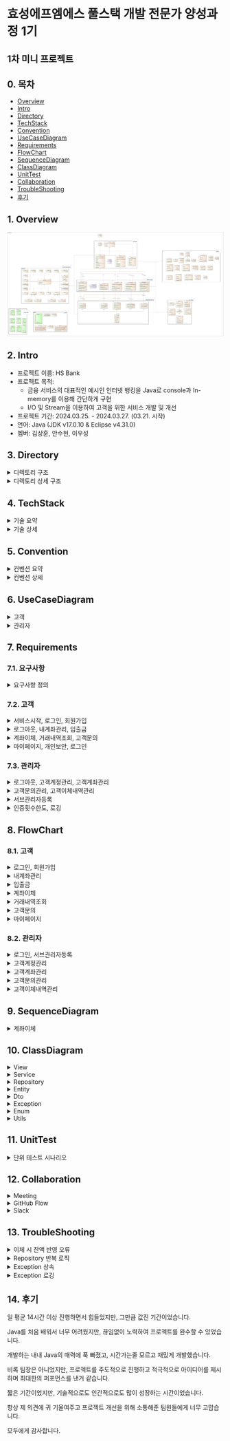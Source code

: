 # 효성에프엠에스 풀스택 개발 전문가 양성과정 1기

## 1차 미니 프로젝트

## 0. 목차

- [Overview](#1-Overview)
- [Intro](#2-Intro)
- [Directory](#3-Directory)
- [TechStack](#4-TechStack)
- [Convention](#5-Convention)
- [UseCaseDiagram](#6-UseCaseDiagram)
- [Requirements](#7-Requirements)
- [FlowChart](#8-FlowChart)
- [SequenceDiagram](#9-SequenceDiagram)
- [ClassDiagram](#10-ClassDiagram)
- [UnitTest](#11-UnitTest)
- [Collaboration](#12-Collaboration)
- [TroubleShooting](#13-TroubleShooting)
- [후기](#14-후기)

## 1. Overview

<img src="https://github.com/rlatkd/hs-bank/blob/main/assets/class_diagram/%ED%81%B4%EB%9E%98%EC%8A%A4%20%EB%8B%A4%EC%9D%B4%EC%96%B4%EA%B7%B8%EB%9E%A8.jpg">

## 2. Intro

- 프로젝트 이름: HS Bank
- 프로젝트 목적:
  - 금융 서비스의 대표적인 예시인 인터넷 뱅킹을 Java로 console과 In-memory를 이용해 간단하게 구현
  - I/O 및 Stream을 이용하여 고객을 위한 서비스 개발 및 개선 
- 프로젝트 기간: 2024.03.25. - 2024.03.27. (03.21. 시작)
- 언어: Java (JDK v17.0.10 & Eclipse v4.31.0)
- 멤버: 김상훈, 안수현, 이우성

## 3. Directory

<details>
<summary>디렉토리 구조</summary>

```
📁 src
 ├──── 📁 dto
 │      ├──── 📁 account
 │      ├──── 📁 inquiry
 │      ├──── 📁 transaction
 │      └──── 📁 user
 │             ├──── 📁 adimin
 │             └──── 📁 client
 ├──── 📁 entity
 ├──── 📁 enumeration
 │      ├──── 📁 admin
 │      ├──── 📁 client
 │      ├──── 📁 inquiry
 │      ├──── 📁 quiz
 │      └──── 📁 transaction
 ├──── 📁 exception
 │      ├──── 📁 account
 │      │      ├──── 📁 deposit
 │      │      └──── 📁 withdraw
 │      ├──── 📁 authentication
 │      ├──── 📁 inquiry
 │      ├──── 📁 regex
 │      ├──── 📁 transaction
 │      └──── 📁 user
 │             ├──── 📁 admin
 │             └──── 📁 client
 ├──── 📁 repository
 ├──── 📁 service
 ├──── 📁 utils
 ├──── 📁 view
 └──── 📄 Application.java
```

- dto: 사용자에게 입력받는 데이터 혹은 출력하는 데이터를 담는 객체 
  - account: 계좌 조회, 계좌 등록
  - inquiry: 문의 조회, 문의 리스트 조회, 문의 등록, 문의 수정
  - transaction: 거래 내역 조횐
  - user: 관리자 조회, 고객 조회, 현재 로그인한 고객 조회, 고객 등록, 고객 정보 수정

- entity: 파일의 데이터를 담는 객체
  - 사용자(고객, 관리자), 계좌, 거래 내역, 문의

- enumeration: 객체의 속성으로 사용되는 열거형 상수
  - admin: 관리자 타입
  - client: 성별
  - inquiry: 문의 카테고리, 문의 처리 상태
  - transaction: 거래 상태, 거래 종류

- exception: 시스템에서 사용되는 사용자 정의 예외
  - account: 계좌 조회 불가, 유효하지 않는 계좌, ...
  - authentication: 인증 실패
  - inquiry: 문의 조회 불가, 존재하지 않는 문의
  - regex: 정규표현식 유효성
  - transaction: 거래내역 조회 불가, 이체 불가, ...
  - user: 계정 비활성화 상태, 존재하지 않는 계정, ...
  
- repository: 파일의 데이터를 저장하고 불러오는 객체

- service: 비즈니스 로직을 처리하는 객체

- utils: 시스템에서 사용되는 부가기능 객체

- view: 사용자에게 데이터를 입력받고 출력하는 객체

- Application.java: 프로그램을 실행하는 객체

</details>

<details>
<summary>디렉토리 상세 구조</summary>

```
📁 HS_BANK
 ├──── 📁 .github
 │      ├──── 📁 ISSUE_TEMPLATE
 │      │      ├──── 📄 ✅-feature-request.md
 │      │      └──── 📄 🐞-hotfix-report.md
 │      └──── 📄 PULL_REQUEST_TEMPLATE
 ├──── 📁 bin
 ├──── 📁 src
 │      ├──── 📁 dto
 │      │      ├──── 📁 account
 │      │      │      ├──── 📄 GetAccountDto.java
 │      │      │      ├──── 📄 RegisterAccountDto.java
 │      │      │      └──── 📄 RemoveAccount.java
 │      │      ├──── 📁 inquiry
 │      │      │      ├──── 📄 EditInquiryDto.java
 │      │      │      ├──── 📄 GetInquiryDto.java
 │      │      │      ├──── 📄 GetInquiryListDto.java
 │      │      │      ├──── 📄 RegisterInquiryDto.java
 │      │      │      └──── 📄 RemoveInquiry.java
 │      │      ├──── 📁 transaction
 │      │      │      ├──── 📄 Deposit.java
 │      │      │      ├──── 📄 GetTransactionDto.java
 │      │      │      ├──── 📄 TransferDto.java
 │      │      │      └──── 📄 WithdrawDto.java
 │      │      └──── 📁 user
 │      │             ├──── 📁 adimin
 │      │             │      ├──── 📄 RegisterAdminDto.java
 │      │             │      └──── 📄 RegisterMainAdminDto.java
 │      │             ├──── 📁 client
 │      │             │      ├──── 📄 AddPointDto.java
 │      │             │      ├──── 📄 GetClientDto.java
 │      │             │      ├──── 📄 GetCurrentClientDto.java
 │      │             │      ├──── 📄 RegisterClientDto.java
 │      │             │      └──── 📄 UpdateClientDto.java
 │      │             ├──── 📄 LoginDto.java
 │      │             └──── 📄 RegisterUserDto.java
 │      ├──── 📁 entity
 │      │      ├──── 📄 Account.java
 │      │      ├──── 📄 Admin.java
 │      │      ├──── 📄 Client.java
 │      │      ├──── 📄 Entity.java
 │      │      ├──── 📄 Inquiry.java
 │      │      ├──── 📄 Transaction.java
 │      │      └──── 📄 User.java
 │      ├──── 📁 enumeration
 │      │      ├──── 📁 admin
 │      │      │      └──── 📄 AdminType.java
 │      │      ├──── 📁 client
 │      │      │      └──── 📄 Gender.java
 │      │      ├──── 📁 inquiry
 │      │      │      ├──── 📄 InquiryCategory.java
 │      │      │      └──── 📄 InquiryStatus.java
 │      │      ├──── 📁 quiz
 │      │      │      └──── 📄 Quiz.java 
 │      │      ├──── 📁 transaction
 │      │      │      ├──── 📄 TransactionStatus.java
 │      │      │      └──── 📄 TransactionType.java
 │      │      └──── 📄 ActivationStatus.java
 │      ├──── 📁 exception
 │      │      ├──── 📁 account
 │      │      │      ├──── 📁 deposit
 │      │      │      │      ├──── 📄 DepositAccountDeactivateException.java
 │      │      │      │      └──── 📄 DepositAccountNotFoundException.java 
 │      │      │      ├──── 📁 withdraw
 │      │      │      │      ├──── 📄 WithdrawAccountDeactivateException.java
 │      │      │      │      └──── 📄 WithdrawAccountNotFoundException.java 
 │      │      │      ├──── 📄 AccountDeactivateException.java
 │      │      │      ├──── 📄 AccountExistException.java
 │      │      │      ├──── 📄 AccountListEmptyException.java
 │      │      │      ├──── 📄 AccountNotFoundException.java
 │      │      │      └──── 📄 BalanceInsufficientException.java
 │      │      ├──── 📁 authentication
 │      │      │      └──── 📄 AuthFailureException.java 
 │      │      ├──── 📁 inquiry
 │      │      │      ├──── 📄 InquiryListEmptyException.java
 │      │      │      └──── 📄 InquiryNotFoundException.java
 │      │      ├──── 📁 regex
 │      │      │      └──── 📄 RegexNotValidException.java
 │      │      ├──── 📁 transaction
 │      │      │      ├──── 📄 NotCompeleteTransactionException.java
 │      │      │      ├──── 📄 NotTransferException.java
 │      │      │      ├──── 📄 TransactionListEmptyException.java
 │      │      │      └──── 📄 TransactionNotFoundException.java
 │      │      ├──── 📁 user
 │      │      │      ├──── 📁 admin
 │      │      │      │      ├──── 📄 AdminDeactivateException.java
 │      │      │      │      ├──── 📄 AdminExistException.java
 │      │      │      │      └──── 📄 AdminNotFoundException.java 
 │      │      │      └──── 📁 client
 │      │      │             ├──── 📄 ClientDeactivateException.java
 │      │      │             ├──── 📄 ClientExistException.java
 │      │      │             └──── 📄 ClientNotFoundException.java 
 │      │      ├──── 📄 BaseException.java
 │      │      ├──── 📄 DataAccessException.java
 │      │      └──── 📄 LogException.java
 │      ├──── 📁 repository
 │      │      ├──── 📄 AccountRepository.java
 │      │      ├──── 📄 AdminRepository.java
 │      │      ├──── 📄 ClientRepository.java
 │      │      ├──── 📄 InquiryRepository.java
 │      │      ├──── 📄 Repository.java
 │      │      └──── 📄 TransactionRepository.java
 │      ├──── 📁 service
 │      │      ├──── 📄 AccountService.java
 │      │      ├──── 📄 AdminService.java
 │      │      ├──── 📄 ClientService.java
 │      │      ├──── 📄 InquiryService.java
 │      │      ├──── 📄 TransactionService.java
 │      │      └──── 📄 UserService.java
 │      ├──── 📁 utils
 │      │      ├──── 📄 CaptchaAuthentication.java
 │      │      ├──── 📄 DateTimeGenerator.java
 │      │      ├──── 📄 FilePathConstants.java
 │      │      ├──── 📄 QuizGenerator.java
 │      │      └──── 📄 RegexValidator.java
 │      ├──── 📁 view
 │      │      ├──── 📄 AdminView.java
 │      │      ├──── 📄 ClientView.java
 │      │      ├──── 📄 InitialView.java
 │      │      ├──── 📄 LoginView.java
 │      │      ├──── 📄 QuizView.java
 │      │      └──── 📄 View.java
 │      └──── 📄 Application.java
 │──── 📁 Referenced Libraries
 │      └──── 📄 lombok.jar
 │──── 📄 .gitignore
 └──── 📄 README.md
```

</details>

## 4. TechStack

<details>
<summary>기술 요약</summary>

<img src="https://github.com/rlatkd/hs-bank/blob/main/assets/tech/%EA%B8%B0%EC%88%A0%20%EC%9A%94%EC%84%9C.png">

</details>

<details>
<summary>기술 상세</summary>

**1. BufferedReader**

자바에서 콘솔을 통해 사용자에게 입력받을 수 있는 방법은 Scanner 혹은 BufferedReader를 사용하는 것이다. Scanner는 1KB의 버퍼 사이즈를 갖고 있으며 데이터를 입력받는 즉시 전달한다. BufferedReader는 8KB의 버퍼 사이즈를 갖고 있으며 버퍼가 가득차거나 개행 문자가 나타나면 버퍼의 내용을 한번에 전달한다. Scanner는 입력받을 때마다 전달하기 때문에 한번에 읽어서 전달하는 BufferedReader보다 속도가 느리다. 

HS BANK 프로젝트는 콘솔 프로그램이므로 사용자의 입력을 빠르게 처리하는 것이 중요하다. 따라서 속도가 비교적 빠른 BufferedReader를 활용하여 프로그램의 성능을 향상하였다.

적용 : View.java

**2. 추상 클래스 & 인터페이스**

공통되는 속성과 함수가 여러 곳에 퍼질수록 유지보수성이 저하되는 것은 당연하다. HS BANK 프로그램에는 유지보수성을 향상시키기 위해 추상클래스를 활용하여 공통되는 속성과 함수를 모두 공통화하였다. 또한 추상 메서드를 활용하여 클래스에 특정 함수를 구현하는 것을 강제하였다.

적용 : Repository.java, UserService.java

**3. 사용자 정의 예외**

자바에서는 다양한 예외 클래스를 제공하지만, 때로는 개발자가 예외 클래스를 정의하여 사용자 예외 처리를 구현해야 할 때가 있다. 특히 HS BANK 프로그램은 금융 프로그램이기 때문에 예외의 의미를 정확하게 부여해야 한다. 때문에 사용자 예외 클래스를 정의하여 어떤 상황에 어떤 의미의 예외가 발생하는지 명확하게 하였다. 또한 사용자 예외를 화면 출력 클래스에서 처리하여 상황에 따라 어떤 화면을 출력할지 명시하였다. 이를 통해 유지보수성과 코드의 가독성을 크게 향상시켰다.

적용 : AccountNotFoundException.java

**4. 템플릿 메서드 패턴**

템플릿 메서드 패턴은 여러 클래스에서 공통으로 사용하는 메서드를 템플릿화하여 상위 클래스에 정의하고, 하위 클래스마다 세부 동작을 다르게 구현하는 패턴이다. 

HS BANK 프로그램의 화면 출력 로직은 출력 시작, 출력, 출력 종료로 공통된다. 이러한 로직을 공통화하기 위해 화면 출력 클래스에 템플릿 메서드 패턴을 적용하였다.

적용 : View.java

**5. 싱글톤 패턴**

싱글톤 패턴을 객체를 한번만 생성하여 재사용하는 패턴이다. 객체를 반복해서 생성하면 메모리 성능이 저하될 수 있다. 특히 프로그램의 사용자가 많은 경우 수많은 사용자의 요청을 처리하기 위해 객체를 반복하여 생성하면 메모리 누수 문제가 생길 수 있다. HS BANK 프로그램은 이러한 상황을 방지하고 메모리 효율을 높이기 위해 비즈니스 로직을 처리하는 클래스와 파일 IO 작업을 하는 클래스에 싱글톤 패턴을 적용하였다.

적용 : AccountService.java

**6. 롬복 Getter & Builder**

롬복을 사용하여 Getter 함수를 자동 생성하였다. 또한 Builder를 사용하여 복잡한 객체 생성 코드를 단순화시키고 객체의 불변성을 유지시켰다. 이를 통해 코드의 유지보수성과 가독성을 향상시켰다.

적용 : Account.java

**7. 제네릭 상속**

추상 클래스에 제네릭을 적용하여 공통 함수를 구현하는데 활용하였다. 특히 제네릭을 또 다른 추상 클래스에 상속시켜 제네릭의 타입을 명시하였다. 이를 통해 더 유연하게 공통 함수를 구현하도록 하였다.

적용 : Repository.java

**8. ArrayList**

데이터의 순서대로 아이디를 부여하는 HS BANK의 데이터 저장 로직에 적합한 자료구조인 ArrayList를 활용하였다.

적용 : Repository.java

**9. 객체 직렬화**

파일에 저장해야하는 객체를 직렬화하여 파일에 저장할 수 있도록 하였다. 그리고 역직렬화를 통해 파일에 저장된 객체를 읽어올 수 있도록 하였다.

적용 : Entity.java

**10. FileStream, BufferedStream, ObjectStream**

파일에 객체를 직렬화하여 저장하기 위해 FileOutputStream, BufferedOutputStream, ObjectOutputStream을 사용하였다. 또한 파일에 저장된 객체를 역직렬화하기 위해 FileInputStream, BufferedInputStream, ObjectInputStream을 활용하였다. 특히 BufferedOutputStream와 BufferedInputStream를 활용하여 IO 성능을 향상시켰다.

적용 : Repository.java

**11. 상수 & 열거형 상수**

여러 곳에서 반복 사용되는 데이터는 상수로 선언하였다. 그리고 카테고리가 분류되는 상수는 열거형 상수를 사용하여 유지보수성을 향상시켰다.

적용 : FilePathConstants, Gender.java

**12. 정적 메서드**

여러 곳에서 반복 사용되는 함수는 정적 메서드로 선언하였다. 이를 통해 유지보수성을 향상시켰다.

적용 : DateTimeGenerator.java

**13. BufferedWriter를 통한 로깅**

상세 예외 내용을 파일에 기록하기 위해 FileWriter를 사용하였다. 특히 BufferedWriter을 사용해 IO 성능을 향상시켰다.

적용 : BaseException.java

1**4. 람다 & 스트림**

파일의 내용을 담는 객체 리스트를 사용자에게 출력할 내용을 담는 객체로 변환하기 위해 람다와 스트림을 활용하였다. 이를 통해 코드의 가독성과 유지보수성을 향상시켰다.

적용 : AccountService.java

**15. 멀티 스레드**

HS BANK의 금융 상식 퀴즈 게임을 구현하기 위해 멀티 스레드를 사용하였다. 문제 출제와 카운트가 동시에 진행되게 하였다.

적용 : QuizView.java

**16. 자바 Swing**

금융 상식 퀴즈 화면을 자바 Swing으로 구현하여 사용자의 편의성을 향상시켰다.

적용 : QuizView.java

</details>

## 5. Convention

<details>
<summary>컨벤션 요약</summary>

<img src="https://github.com/rlatkd/hs-bank/blob/main/assets/code_convention/%EC%BD%94%EB%93%9C%20%EC%A0%95%EC%9D%98%EC%84%9C%201.png">

</details>

<details>
<summary>컨벤션 상세</summary>

```
1. 개요
	1.1. 목적
	소프트웨어를 개발하는 모든 과정에 들어가는 비용 중 80%가 유지보수에 쓰여진다.
	소프트웨어의 직접 개발한 개발자가 그 소프트웨어의 유지보수를 담당하는 경우는 거의 볼 수
	없는 경우다. 규칙을 정하고 코드를 작성하게 되면 가독성이 높아져 다른 개발자가 소스
	코드를 처음 보더라도 더 빠르고 확실하게 이해할 수 있게 된다. 따라서 규칙을 정하고 지킴은
	개발자 간 반드시 지켜야 할 약속임을 항상 인지해야 한다.

2. 공통 법칙
	2.1. 작업 디렉토리
		2.1.1. 프로젝트, 패키지, 모듈, 클래스 형태로 형성한다.
	2.2 소스 파일
		2.2.1. 각 자바 소스 파일은 하나의 public class 혹은 public interface 혹은 public enum 을 
		포함한다.
		2.2.2. 하나의 Method 혹은 Class 에서 사용될 객체의 선언 및 생성은 상단에 위치시킨다.

3. 명명법
	3.1. 공통 규칙 
		3.1.1. 이름만으로도 기능을 알 수 있도록 최대한 상세하게 명명한다. 
		3.1.2. 대/소문자가 구분되며 길이에 제한이 없다. 
		3.1.3. 예약어를 사용해서는 안 된다. 
		3.1.4. 숫자로 시작해서는 안 된다. 
		3.1.5. 특수문자는 ‘_’ 혹은 ‘$’ 만 허용한다. 
		3.1.6. 파스칼 표기법(PascalCase)과 카멜 표기법(camelCase)을 사용한다. 
		3.1.7. 반의어는 반드시 대응하는 개념으로 사용해야 한다. 
	3.2. 프로젝트명 
		3.2.1. 대/소문자 구분 없이 시작 가능하다.  
		3.2.2. 대문자 사용을 권장한다. 
	3.3. 패키지명 
		3.3.1. 대/소문자를 모두 허용하지만 클래스명과 쉽게 구분하기 위해서 소문자로 하는 것을 
		원칙으로 한다. 
		3.3.2. 표준 패턴을 따른다. 
		3.3.3. 가급적 한 단어 사용을 권장한다. 
	3.4. 클래스명 
		3.4.1. 파스칼 표기법을 사용한다. 
		3.4.2. 명사로 시작한다. 
			3.4.2.1. 단, DTO 클래스는 동사를 맨 앞에 붙힌다. 
		3.4.3. DTO 클래스는 Dto로 끝나게 구성한다. 
		3.4.4. Entity 클래스는 하나의 명사로 구성한다. 
		3.4.5. Repository 클래스는 해당 Entity와 Repository를 붙혀서 구성한다. 
		3.4.6. Service 클래스는 Entity와 Service를 붙혀서 구성한다. 
		3.4.7. View 클래스는 View로 끝나게 구성한다. 
	3.5. 인터페이스명 
		3.5.1. 특별한 접두사나 접미사를 사용하지 않고 파스칼 표기법을 사용한다. 
		3.5.2. 형용사를 사용한다.  
			3.5.2.1. 단, 유저와 로그인은 명사로 시작한다. 
	3.6. 메서드명 
		카멜 표기법을 사용하며 동사로 시작한다. 
		3.6.1. 속성에 접근하는 메서드명의 접두사는 get, set을 사용한다.  
		3.6.2. 데이터를 조회하는 메서드명의 접두사는 find를 사용한다. 
		3.6.3. 데이터를 입력하는 메서드명의 접두사는 Input을 사용한다. 
		3.6.4. 데이터를 추가하는 메서드명의 접두사는 register를 사용한다. 
		3.6.5. 데이터를 변경하는 메서드명의 접두사는 modify를 사용한다. 
		3.6.6. 데이터를 삭제하는 메서드명의 접두사는 remove를 사용한다. 
		3.6.7. 데이터를 초기화하는 메서드명의 접두사는 initialize를 사용한다. 
		3.6.8. 반환 값의 타입이 boolean인 메서드명의 접두사는 is를 사용한다. 
		3.6.9. 데이터를 불러오는 메서드명의 접두사는 load를 사용한다. 
		3.6.10. 데이터가 있는지 확인하는 메서드명의 접두사는 has를 사용한다. 
		3.6.11. 새로운 객체를 만든 뒤 해당 객체를 리턴해주는 메서드명의 접두사는 create를 사용한다.  
		3.6.12. 해당 객체를 다른 형태의 객체로 변환해주는 메서드명의 접두사는 to를 사용한다. 
		3.6.13. 해당 객체가 복수인지 단수인지 구분하는 메서드명의 접미사는 s를 사용한다. 
		3.6.14. B를 기준으로 A를 하겠다는 메서드명의 전치사는 By를 사용한다. 
	3.7. 변수명 
		3.7.1. 소문자로 시작한다. 
		3.7.2. 카멜 표기법을 사용한다. 
	3.8. 상수명 
		3.8.1. 전부 대문자로 표기한다. 
		3.8.2. 스네이크 표기법(SNAKE_CASE)를 사용한다. 
	3.9. 필드명 
		3.9.1. 변수, 모든 인스턴스 등의 첫 번째 글자는 소문자로 하고, 이후 각 단어의 시작 문자는 
	대문자로 한다. 
		3.9.2. 클래스 변수의 이름은 타입의 이름과 동일하게 지정한다. 
		3.9.3. select, count 등은 입력값, 제어문 혹은 반복문의 임시 변수명으로 사용할 수 있다. 
		
4. 주석문 
	4.1. 공통 주석문 
		4.1.1. 클래스의 주석문은 사용하지 않는다. 
	4.2. 멤버 필드 주석문 
		4.2.1. 멤버 필드 주석문은 라인 단위 ‘//’ 주석으로 한다. 
	4.3. 멤버 메서드 주석문 
		4.3.1. 멤버 메서드의 주석문은 필요에 따라 작성한다. 
	4.4. 기타 주석문 
		4.4.1. 코드 작성 중 설명이 필요한 부분의 경우 라인 단위 주석을 통해 기입한다. 
	
5. 기타 스타일 
	5.1. 들여쓰기 
		5.1.1. 들여쓰기는 이클립스 프로그램 내 자동 정렬 기능(ctrl+shift+F)을 사용한다. 
		5.1.2. ‘{‘ 기호는 메서드 이름과 같은 줄에 위치하고, ‘}’ 기호는 다른 줄에 위치하며 해당 
		줄에는 주석을 제외한 어떤 코드도 위치할 수 없다. 
	5.2. 선언 
		5.2.1. 패키지 / 임포트 
		필요에 따라 package 문이 나타날 수 있다. package 문 이후 한 줄을 띄우고 다음으로 
		import 문이 위치하도록 한다. import의 경우 한 줄에 하나의 import만 명시한다. 
		5.2.2. 클래스 / 인터페이스 
		import 문 이후 class 혹은 interface 선언문을 명시한다. class 혹은 interface 선언문의 
		구성은 다음과 같은 순서로 나타낸다. 
			5.2.2.1. class/interface 주석 
			5.2.2.2. class/interface 선언문 
			5.2.2.3. class/interface에 속하며 멤버 필드(private, protected, public 순으로 선언) 
			5.2.2.4. class 객체 생성자 
			5.2.2.5. class method 주석 
			5.2.2.6. class method 객체에서 사용될 메서드 
	5.3. 공백 
		조건문, 제어문의 키워드(if, while, switch, for, return 등)와의 관계 
		5.3.1. 시작 시 ‘(‘, ‘{‘의 괄호 앞에 한 칸의 빈칸을 포함하여 작성한다. 
		5.3.2. 종료 시 ‘)’, ‘}’의 괄호 뒤에는 주석을 제외한 어떠한 코드도 작성하지 않는다.  
	5.4. 제어문 및 반복문 
		5.4.1. if 
		if-else statement에서 else는 같은 줄에 위치한다. 
		5.4.2. for 
		for 문에서 ‘{‘는 같은 줄에, ‘}’는 새로운 줄에 위치한다. 
		5.4.3. while 
		while 문에서 ‘{‘는 같은 줄에, ‘}’는 새로운 줄에 위치한다. 
		5.4.4. switch 
		switch 문에서 실행 코드와 ‘break;’는 새로운 줄에 위치한다. 
		5.4.5. try / catch / finally 
		try-catch-finally 문에서 ‘{‘는 같은 줄에, ‘}’는 새로운 줄에 위치한다. 
	
6. 출력 형식 
	6.1. 선택지 출력 형식 
		6.1.1. 프로그램 실행 시 출력되는 선택지는 ‘[1] 선택지1  [2] 선택지2’의 양식을 따른다. 
	6.2. 리스트 출력 형식 
		6.2.1. 프로그램 실행 시 출력되는 리스트는 출력 값을 정해진 커스텀 형식을 사용한다.
```

</details>

## 6. UseCaseDiagram

<details>
<summary>고객</summary>

<img src="https://github.com/rlatkd/hs-bank/blob/main/assets/usecase_diagram/%EC%9C%A0%EC%8A%A4%EC%BC%80%EC%9D%B4%EC%8A%A4%20%EB%8B%A4%EC%9D%B4%EC%96%B4%EA%B7%B8%EB%9E%A8%20%EA%B3%A0%EA%B0%9D.jpg">

</details>

<details>
<summary>관리자</summary>

<img src="https://github.com/rlatkd/hs-bank/blob/main/assets/usecase_diagram/%EC%9C%A0%EC%8A%A4%EC%BC%80%EC%9D%B4%EC%8A%A4%20%EB%8B%A4%EC%9D%B4%EC%96%B4%EA%B7%B8%EB%9E%A8%20%EA%B4%80%EB%A6%AC%EC%9E%90.jpg">

</details>

## 7. Requirements

### 7.1. 요구사항

<details>
<summary>요구사항 정의</summary>

<img src="https://github.com/rlatkd/hs-bank/blob/main/assets/requirements/%EC%9A%94%EA%B5%AC%EC%82%AC%ED%95%AD%20%EC%A0%95%EC%9D%98%EC%84%9C.png">

</details>

### 7.2. 고객

<details>
<summary>서비스시작, 로그인, 회원가입</summary>

<img src="https://github.com/rlatkd/hs-bank/blob/main/assets/requirements/%EC%84%9C%EB%B9%84%EC%8A%A4%EC%8B%9C%EC%9E%91_%EB%A1%9C%EA%B7%B8%EC%9D%B8_%ED%9A%8C%EC%9B%90%EA%B0%80%EC%9E%85.png">

</details>

<details>
<summary>로그아웃, 내계좌관리, 입출금</summary>

<img src="https://github.com/rlatkd/hs-bank/blob/main/assets/requirements/%EB%A1%9C%EA%B7%B8%EC%95%84%EC%9B%83_%EB%82%B4%EA%B3%84%EC%A2%8C%EA%B4%80%EB%A6%AC_%EC%9E%85%EC%B6%9C%EA%B8%88.png">

</details>

<details>
<summary>계좌이체, 거래내역조회, 고객문의</summary>

<img src="https://github.com/rlatkd/hs-bank/blob/main/assets/requirements/%EA%B3%84%EC%A2%8C%EC%9D%B4%EC%B2%B4_%EA%B1%B0%EB%9E%98%EB%82%B4%EC%97%AD%EC%A1%B0%ED%9A%8C_%EA%B3%A0%EA%B0%9D%EB%AC%B8%EC%9D%98.png">

</details>

<details>
<summary>마이페이지, 개인보안, 로그인</summary>

<img src="https://github.com/rlatkd/hs-bank/blob/main/assets/requirements/%EB%A7%88%EC%9D%B4%ED%8E%98%EC%9D%B4%EC%A7%80_%EA%B0%9C%EC%9D%B8%EB%B3%B4%EC%95%88_%EB%A1%9C%EA%B7%B8%EC%9D%B8.png">

</details>

### 7.3. 관리자

<details>
<summary>로그아웃, 고객계정관리, 고객계좌관리</summary>

<img src="https://github.com/rlatkd/hs-bank/blob/main/assets/requirements/%EB%A1%9C%EA%B7%B8%EC%95%84%EC%9B%83_%EA%B3%A0%EA%B0%9D%EA%B3%84%EC%A0%95%EA%B4%80%EB%A6%AC_%EA%B3%A0%EA%B0%9D%EA%B3%84%EC%A2%8C%EA%B4%80%EB%A6%AC.png">

</details>

<details>
<summary>고객문의관리, 고객이체내역관리</summary>

<img src="https://github.com/rlatkd/hs-bank/blob/main/assets/requirements/%EA%B3%A0%EA%B0%9D%EB%AC%B8%EC%9D%98%EA%B4%80%EB%A6%AC_%EA%B3%A0%EA%B0%9D%EC%9D%B4%EC%B2%B4%EB%82%B4%EC%97%AD%EA%B4%80%EB%A6%AC.png">

</details>

<details>
<summary>서브관리자등록</summary>

<img src="https://github.com/rlatkd/hs-bank/blob/main/assets/requirements/%EC%84%9C%EB%B8%8C%EA%B4%80%EB%A6%AC%EC%9E%90%EB%93%B1%EB%A1%9D.png">

</details>

<details>
<summary>인증횟수한도, 로깅</summary>

<img src="https://github.com/rlatkd/hs-bank/blob/main/assets/requirements/%EC%9D%B8%EC%A6%9D%ED%9A%9F%EC%88%98%ED%95%9C%EB%8F%84_%EB%A1%9C%EA%B9%85.png">

</details>

## 8. FlowChart

### 8.1. 고객

<details>
<summary>로그인, 회원가입</summary>

<img src="https://github.com/rlatkd/hs-bank/blob/main/assets/flow_chart/%EB%A1%9C%EA%B7%B8%EC%9D%B8_%ED%9A%8C%EC%9B%90%EA%B0%80%EC%9E%85.png">

</details>

<details>
<summary>내계좌관리</summary>

<img src="https://github.com/rlatkd/hs-bank/blob/main/assets/flow_chart/%EB%82%B4%EA%B3%84%EC%A2%8C%EA%B4%80%EB%A6%AC.png">

</details>

<details>
<summary>입출금</summary>

<img src="https://github.com/rlatkd/hs-bank/blob/main/assets/flow_chart/%EC%9E%85%EC%B6%9C%EA%B8%88.png">

</details>

<details>
<summary>계좌이체</summary>

<img src="https://github.com/rlatkd/hs-bank/blob/main/assets/flow_chart/%EA%B3%84%EC%A2%8C%EC%9D%B4%EC%B2%B4.png">

</details>

<details>
<summary>거래내역조회</summary>

<img src="https://github.com/rlatkd/hs-bank/blob/main/assets/flow_chart/%EA%B1%B0%EB%9E%98%EB%82%B4%EC%97%AD%EC%A1%B0%ED%9A%8C.png">

</details>

<details>
<summary>고객문의</summary>

<img src="https://github.com/rlatkd/hs-bank/blob/main/assets/flow_chart/%EA%B3%A0%EA%B0%9D%EB%AC%B8%EC%9D%98.png">

</details>

<details>
<summary>마이페이지</summary>

<img src="https://github.com/rlatkd/hs-bank/blob/main/assets/flow_chart/%EB%A7%88%EC%9D%B4%ED%8E%98%EC%9D%B4%EC%A7%80.png">

</details>

### 8.2. 관리자

<details>
<summary>로그인, 서브관리자등록</summary>

<img src="https://github.com/rlatkd/hs-bank/blob/main/assets/flow_chart/%EB%A1%9C%EA%B7%B8%EC%9D%B8_%EC%84%9C%EB%B8%8C%EA%B4%80%EB%A6%AC%EC%9E%90%EB%93%B1%EB%A1%9D.png">

</details>

<details>
<summary>고객계정관리</summary>

<img src="https://github.com/rlatkd/hs-bank/blob/main/assets/flow_chart/%EA%B3%A0%EA%B0%9D%EA%B3%84%EC%A0%95%EA%B4%80%EB%A6%AC.png">

</details>

<details>
<summary>고객계좌관리</summary>

<img src="https://github.com/rlatkd/hs-bank/blob/main/assets/flow_chart/%EA%B3%A0%EA%B0%9D%EA%B3%84%EC%A2%8C%EA%B4%80%EB%A6%AC.png">

</details>

<details>
<summary>고객문의관리</summary>

<img src="https://github.com/rlatkd/hs-bank/blob/main/assets/flow_chart/%EA%B3%A0%EA%B0%9D%EB%AC%B8%EC%9D%98%EA%B4%80%EB%A6%AC.png">

</details>

<details>
<summary>고객이체내역관리</summary>

<img src="https://github.com/rlatkd/hs-bank/blob/main/assets/flow_chart/%EA%B3%A0%EA%B0%9D%EC%9D%B4%EC%B2%B4%EB%82%B4%EC%97%AD%EA%B4%80%EB%A6%AC.png">

</details>

## 9. SequenceDiagram

<details>
<summary>계좌이체</summary>

<img src="https://github.com/rlatkd/hs-bank/blob/main/assets/sequence_diagram/%EC%8B%9C%ED%80%80%EC%8A%A4%20%EB%8B%A4%EC%9D%B4%EC%96%B4%EA%B7%B8%EB%9E%A8.png">

</details>

## 10. ClassDiagram

<details>
<summary>View</summary>

<img src="https://github.com/rlatkd/hs-bank/blob/main/assets/class_diagram/View.png">

</details>

<details>
<summary>Service</summary>

<img src="https://github.com/rlatkd/hs-bank/blob/main/assets/class_diagram/Service.png">

</details>

<details>
<summary>Repository</summary>

<img src="https://github.com/rlatkd/hs-bank/blob/main/assets/class_diagram/Repository.png">

</details>

<details>
<summary>Entity</summary>

<img src="https://github.com/rlatkd/hs-bank/blob/main/assets/class_diagram/Entity.png">

</details>

<details>
<summary>Dto</summary>

<img src="https://github.com/rlatkd/hs-bank/blob/main/assets/class_diagram/Dto.png">

</details>

<details>
<summary>Exception</summary>

<img src="https://github.com/rlatkd/hs-bank/blob/main/assets/class_diagram/Exception.png">

</details>

<details>
<summary>Enum</summary>

<img src="https://github.com/rlatkd/hs-bank/blob/main/assets/class_diagram/Enum.png">

</details>

<details>
<summary>Utils</summary>

<img src="https://github.com/rlatkd/hs-bank/blob/main/assets/class_diagram/Utils.png">

</details>

## 11. UnitTest

<details>
<summary>단위 테스트 시나리오</summary>

<img src="https://github.com/rlatkd/hs-bank/blob/main/assets/test_scenario/%EB%8B%A8%EC%9C%84%20%ED%85%8C%EC%8A%A4%ED%8A%B8%20%EC%8B%9C%EB%82%98%EB%A6%AC%EC%98%A4.png">

</details>

## 12. Collaboration

<details>
<summary>Meeting</summary>

<img src="https://github.com/rlatkd/hs-bank/blob/main/assets/collaboration/meeting.png">

</details>

<details>
<summary>GitHub Flow</summary>

<img src="https://github.com/rlatkd/hs-bank/blob/main/assets/collaboration/%EA%B9%83%ED%97%99%ED%94%8C%EB%A1%9C%EC%9A%B0.png">

</details>

<details>
<summary>Slack</summary>

<img src="https://github.com/rlatkd/hs-bank/blob/main/assets/collaboration/slack.png">

</details>

## 13. TroubleShooting

<details>
<summary>이체 시 잔액 반영 오류 </summary>

### 문제 상황

TransactionService에서 이체 기능을 제공하는 transfer 함수를 개발하고 테스트하는 과정에서 문제가 발생했다.

```java
    public synchronized void transfer(int withdrawAccountId, String depositAccountNumber, long amount) throws BaseException {
        Account withdrawAccount = accountRepository.get(withdrawAccountId);
        if(withdrawAccount == null) throw new WithdrawAccountNotFoundException();
        if(!isActiveAccount(withdrawAccount)) throw new WithdrawAccountDeactivateException();
        if(withdrawAccount.getBalance() < amount) throw new BalanceInsufficientException();

        Account depositAccount = accountRepository.get(depositAccountNumber);
        if(depositAccount == null) throw new DepositAccountNotFoundException();
        if(!isActiveAccount(depositAccount)) throw new DepositAccountDeactivateException();

        Transaction transaction = Transaction.builder().
                date(DateTimeGenerator.getDateTimeNow()).
                type(TransactionType.TRANSFER).
                amount(amount).
                withdrawAccountId(withdrawAccountId).
                depositAccountId(depositAccount.getId()).
                status(TransactionStatus.COMPLETE).
                build();

        withdrawAccount.setBalance(withdrawAccount.getBalance() - amount);

        depositAccount.setBalance(depositAccount.getBalance() + amount);
        accountRepository.update();

        transactionRepository.add(transaction);
    }
```

transfer 함수의 코드이다. AccountRepository의 get 함수를 사용해서 출금 계좌와 입금 계좌를 가져온다. 

일단 출금 계좌와 입금 계좌가 이체 가능한 상태인지 확인한다. 

만약 이체 가능한 상태라면 출금 계좌와 입금 계좌의 잔액을 수정하고, 거래 내역을 추가한다.

이 함수를 사용해서 이체를 진행해보자.

```bash
GetAccountDto{id=1, bankName='신한', number='110466796544', ownerName='이우성', balance=10000, registeredAt='2024-03-26 11:29:29', status='활성화'}

GetAccountDto{id=2, bankName='카카오뱅크', number='45832813', ownerName='이우성', balance=0, registeredAt='2024-03-26 11:30:07', status='활성화'}
```

현재 계좌 목록이다. 

1번 계좌에서 2번 계좌로 5000원 이체를 진행할 것이다.

```bash
GetAccountDto{id=1, bankName='신한', number='110466796544', ownerName='이우성', balance=10000, registeredAt='2024-03-26 11:29:29', status='활성화'}

GetAccountDto{id=2, bankName='카카오뱅크', number='45832813', ownerName='이우성', balance=5000, registeredAt='2024-03-26 11:30:07', status='활성화'}
```

이체를 진행한 후 결과이다. 

잔액을 보면 2번 계좌에 5000원이 입금되긴 했지만, 1번 계좌에서 5000원이 출금이 되지 않았다.

### 원인

```java
    public synchronized void transfer(int withdrawAccountId, String depositAccountNumber, long amount) throws BaseException {
        Account withdrawAccount = accountRepository.get(withdrawAccountId);
//        if(withdrawAccount == null) throw new WithdrawAccountNotFoundException();
//        if(!isActiveAccount(withdrawAccount)) throw new WithdrawAccountDeactivateException();
//        if(withdrawAccount.getBalance() < amount) throw new BalanceInsufficientException();

        Account depositAccount = accountRepository.get(depositAccountNumber);
//        if(depositAccount == null) throw new DepositAccountNotFoundException();
//        if(!isActiveAccount(depositAccount)) throw new DepositAccountDeactivateException();

//        Transaction transaction = Transaction.builder().
//                date(DateTimeGenerator.getDateTimeNow()).
//                type(TransactionType.TRANSFER).
//                amount(amount).
//                withdrawAccountId(withdrawAccountId).
//                depositAccountId(depositAccount.getId()).
//                status(TransactionStatus.COMPLETE).
//                build();

        withdrawAccount.setBalance(withdrawAccount.getBalance() - amount);

        depositAccount.setBalance(depositAccount.getBalance() + amount);
        accountRepository.update();

//        transactionRepository.add(transaction);
    }

```

transfer 함수 코드를 다시 보자. 

문제가 되는 부분을 제외하고 모두 주석 처리했다.

여기서 AccountRepository의 함수는 get(int id), get(String number), update()가 사용된다.

```java
    public final E get(int id) throws BaseException {
        load();
        for(Entity entity : entityList)
            if(entity.getId() == id) return (E)entity;
        return null;
    }
    
    public Account get(String number) throws BaseException {
        load();
        for(Account account : entityList)
            if(account.getNumber().equals(number)) return account;
        return null;
    }
    
    public final void update() throws BaseException {
        save();
    }
```

AccountRepository의 get(int id), get(String number), update() 코드이다. 

get(int id)와 update()는 AccountRepository의 추상 클래스 Repository의 함수이다.

get(int id)과 get(String number)은 제일 먼저 load()를 호출한다.

update()는 save()를 호출한다.

```java
    protected final void load() throws BaseException {
        FileInputStream fileInputStream = null;
        BufferedInputStream bufferedInputStream = null;
        ObjectInputStream objectInputStream = null;
        try {
            fileInputStream = new FileInputStream(path);
            bufferedInputStream = new BufferedInputStream(fileInputStream);
            objectInputStream = new ObjectInputStream(bufferedInputStream);

            Object object = null;
            while ((object = objectInputStream.readObject()) != null)
                entityList = (ArrayList<E>) object;
        } catch (EOFException e) {
            log(e);
        } catch (IOException | ClassNotFoundException e) {
            log(e);
            throw new DataAccessException();
        } finally {
            try {
                if(objectInputStream != null) objectInputStream.close();
                if(bufferedInputStream != null) bufferedInputStream.close();
                if(fileInputStream != null) fileInputStream.close();
            } catch (IOException e) {
                log(e);
                throw new DataAccessException();
            }
        }
    }
```

Repository의 load() 코드이다. 파일의 내용을 ArrayList<E>로 변환해서 멤버 변수에 담는 역할을 한다. 

다시 말해 현재 파일의 내용을 Repository의 entityList에 최신화하는 것이다.

```java
    protected final void save() throws BaseException {
        FileOutputStream fileOutputStream = null;
        BufferedOutputStream bufferedOutputStream = null;
        ObjectOutputStream objectOutputStream = null;
        try {
            fileOutputStream = new FileOutputStream(path);
            bufferedOutputStream = new BufferedOutputStream(fileOutputStream);
            objectOutputStream = new ObjectOutputStream(bufferedOutputStream);

            objectOutputStream.writeObject(entityList);
        } catch (IOException e) {
            log(e);
            throw new DataAccessException();
        } finally {
            try {
                objectOutputStream.close();
                bufferedOutputStream.close();
                fileOutputStream.close();
            } catch (IOException e) {
                log(e);
                throw new DataAccessException();
            }
        }
    }
```

Repository의 save() 코드이다. 

entityList의 현재 내용을 파일에 저장하는 역할을 한다.

```java
    public synchronized void transfer(int withdrawAccountId, String depositAccountNumber, long amount) throws BaseException {
        Account withdrawAccount = accountRepository.get(withdrawAccountId);
//        if(withdrawAccount == null) throw new WithdrawAccountNotFoundException();
//        if(!isActiveAccount(withdrawAccount)) throw new WithdrawAccountDeactivateException();
//        if(withdrawAccount.getBalance() < amount) throw new BalanceInsufficientException();

        Account depositAccount = accountRepository.get(depositAccountNumber);
//        if(depositAccount == null) throw new DepositAccountNotFoundException();
//        if(!isActiveAccount(depositAccount)) throw new DepositAccountDeactivateException();

//        Transaction transaction = Transaction.builder().
//                date(DateTimeGenerator.getDateTimeNow()).
//                type(TransactionType.TRANSFER).
//                amount(amount).
//                withdrawAccountId(withdrawAccountId).
//                depositAccountId(depositAccount.getId()).
//                status(TransactionStatus.COMPLETE).
//                build();

        withdrawAccount.setBalance(withdrawAccount.getBalance() - amount);

        depositAccount.setBalance(depositAccount.getBalance() + amount);
        accountRepository.update();

//        transactionRepository.add(transaction);
    }
```

다시 transfer 함수로 돌아오자. 

get(int id)와 get(String number)는 모두 load()를 호출한다.

그리고 각 함수는 load()를 호출한다.

그렇게 되면 AccountRepository의 entityList는 마지막으로 실행된 get(String number)에 의해 주소가 변경된다.

get(int id)를 호출했을 때는 AccountRepository의 entityList가 1번 주소를 참조하고 있었다면, 그 후 get(String number)를 호출했을 때는 entityList가 2번 주소를 참조하게 되는 것이다.

따라서 withdrawAccount는 1번 주소를 참조하고 있는 entityList에 있는 Account를 참조하게 되고, depositAccount는 2번 주소를 참조하고 있는 entityList에 있는 Account를 참조하게 된다.

때문에 withdrawAccount를 수정하고 update()를 호출해도, update()는 AccountReposiotry의 2번 주소를 참조하고 있는 entityList를 파일에 반영하기 때문에 withdrawAccount의 수정 사항은 반영이 안되는 것이다.

### 해결

transfer 함수 내에서 load()를 두 번 호출하여 생긴 문제이니, 한 번만 호출하도록 코드를 수정하면 된다.

```java
    public Account getWithoutLoad(String number){
        for(Account account : entityList)
            if(account.getNumber().equals(number)) return account;
        return null;
    }
```

AccountRepository에 load()를 호출하지 않는 getWithoutLoad(String number)를 만들었다.

```java
    public synchronized void transfer(int withdrawAccountId, String depositAccountNumber, long amount) throws BaseException {
        Account withdrawAccount = accountRepository.get(withdrawAccountId);
//        if(withdrawAccount == null) throw new WithdrawAccountNotFoundException();
//        if(!isActiveAccount(withdrawAccount)) throw new WithdrawAccountDeactivateException();
//        if(withdrawAccount.getBalance() < amount) throw new BalanceInsufficientException();

        Account depositAccount = accountRepository.getWithoutLoad(depositAccountNumber);
//        if(depositAccount == null) throw new DepositAccountNotFoundException();
//        if(!isActiveAccount(depositAccount)) throw new DepositAccountDeactivateException();

//        Transaction transaction = Transaction.builder().
//                date(DateTimeGenerator.getDateTimeNow()).
//                type(TransactionType.TRANSFER).
//                amount(amount).
//                withdrawAccountId(withdrawAccountId).
//                depositAccountId(depositAccount.getId()).
//                status(TransactionStatus.COMPLETE).
//                build();

        withdrawAccount.setBalance(withdrawAccount.getBalance() - amount);

        depositAccount.setBalance(depositAccount.getBalance() + amount);
        accountRepository.update();

//        transactionRepository.add(transaction);
    }
```

수정된 transfer 함수 코드이다.

get(int id)에 의해서 이미 load()가 실행됐으니, 그 다음부터는 load()가 실행되지 않도록 getWithoutLoad(String number)를 호출한다.

```java
GetAccountDto{id=1, bankName='신한', number='110466796544', ownerName='이우성', balance=5000, registeredAt='2024-03-26 11:29:29', status='활성화'}

GetAccountDto{id=2, bankName='카카오뱅크', number='45832813', ownerName='이우성', balance=5000, registeredAt='2024-03-26 11:30:07', status='활성화'}
```

수정된 코드를 테스트한 결과이다.

아까와 달리 1번 계좌에서 5000원이 출금되었다.

</details>

<details>
<summary>Repository 반복 로직</summary>

### 문제상황

```java
public abstract class Repository<E> {
    protected List<E> entityList;
    protected String path;

    protected Repository(String path) {
        this.entityList = new ArrayList<>();
        this.path = path;
    }

    protected final void load() throws BaseException {
        FileInputStream fileInputStream = null;
        BufferedInputStream bufferedInputStream = null;
        ObjectInputStream objectInputStream = null;
        try {
            fileInputStream = new FileInputStream(path);
            bufferedInputStream = new BufferedInputStream(fileInputStream);
            objectInputStream = new ObjectInputStream(bufferedInputStream);

            Object object = null;
            while ((object = objectInputStream.readObject()) != null)
                entityList = (ArrayList<E>) object;
        } catch (EOFException e) {
            log(e);
        } catch (IOException | ClassNotFoundException e) {
            log(e);
            throw new DataAccessException();
        } finally {
            try {
                if(objectInputStream != null) objectInputStream.close();
                if(bufferedInputStream != null) bufferedInputStream.close();
                if(fileInputStream != null) fileInputStream.close();
            } catch (IOException e) {
                log(e);
                throw new DataAccessException();
            }
        }
    }
    protected final void save() throws BaseException {
        FileOutputStream fileOutputStream = null;
        BufferedOutputStream bufferedOutputStream = null;
        ObjectOutputStream objectOutputStream = null;
        try {
            fileOutputStream = new FileOutputStream(path);
            bufferedOutputStream = new BufferedOutputStream(fileOutputStream);
            objectOutputStream = new ObjectOutputStream(bufferedOutputStream);

            objectOutputStream.writeObject(entityList);
        } catch (IOException e) {
            log(e);
            throw new DataAccessException();
        } finally {
            try {
                objectOutputStream.close();
                bufferedOutputStream.close();
                fileOutputStream.close();
            } catch (IOException e) {
                log(e);
                throw new DataAccessException();
            }
        }
    }
    
    public final void update() throws BaseException {
        save();
    }
    
    protected final E getLastEntity() {
        return entityList.isEmpty() ? null : entityList.get(entityList.size() - 1);
    }

```

추상 클래스 Repository의 코드이다. 

load()는 파일의 내용을 entityList에 담는다. 

save()는 entityList를 파일에 저장한다.

update()는 save()를 호출한다.

getLastEntity()는 entityList에서 가장 마지막 주소에 있는 요소를 반환한다.

```java
public class ClientRepository extends Repository<Client> {
    private static ClientRepository clientRepository;
    private ClientRepository() {
        super(FilePathConstants.CLIENT_PATH);
    }

    public static ClientRepository getInstance(){
        if(clientRepository == null)
            clientRepository = new ClientRepository();
        return clientRepository;
    }

    public void add(Client client) throws BaseException {
        load();
        client.setId(getLastEntity() == null ? 1 : getLastEntity().getId() + 1);
        entityList.add(client);
        save();
    }
    public Account get(int id) throws BaseException {
        load();
        for(Client client : entityList)
            if(client.getId() == id) return client;
        return null;
    }
    public List<Account> getClientList() throws BaseException {
        load();
        return entityList;
    }
    public void remove(int id) throws BaseException {
        load();
        for(int i = 0; i < entityList.size(); i++){
            if(entityList.get(i).getId() == id) entityList.remove(i);
            break;
        }
        save();
    }
```

Repository의 자식인 AccountRepository이다.

add, get, getAccountList, remove 함수가 구현되어 있다.

```java
public class AccountRepository extends Repository<Account> {
    private static AccountRepository accountRepository;
    private AccountRepository() {
        super(FilePathConstants.ACCOUNT_PATH);
    }

    public static AccountRepository getInstance(){
        if(accountRepository == null)
            accountRepository = new AccountRepository();
        return accountRepository;

    }

    public void add(Account account) throws BaseException {
        load();
        account.setId(getLastEntity() == null ? 1 : getLastEntity().getId() + 1);
        entityList.add(account);
        save();
    }
    public Account get(int id) throws BaseException {
        load();
        for(Account account : entityList)
            if(account.getId() == id) return account;
        return null;
    }
    public List<Account> getAccountList() throws BaseException {
        load();
        return entityList;
    }
    public void remove(int id) throws BaseException {
        load();
        for(int i = 0; i < entityList.size(); i++){
            if(entityList.get(i).getId() == id) entityList.remove(i);
            break;
        }
        save();
    }
```

Repository의 자식인 AccountRepository이다.

add, get, getAccountList, remove 함수가 구현되어 있다.

ClientRepository와 AccountRepository의 함수가 반복되는 것을 볼 수 있다.

불필요한 반복은 유지보수를 어렵게 하니, 반복 로직을 공통화해야한다.

### 해결

```java
    public void add(Client client) throws BaseException {
        load();
        client.setId(getLastEntity() == null ? 1 : getLastEntity().getId() + 1);
        entityList.add(client);
        save();
    }
    public Account get(int id) throws BaseException {
        load();
        for(Client client : entityList)
            if(client.getId() == id) return client;
        return null;
    }
    public void remove(int id) throws BaseException {
        load();
        for(int i = 0; i < entityList.size(); i++){
            if(entityList.get(i).getId() == id) entityList.remove(i);
            break;
        }
        save();
    }
```

add, get, remove는 E의 id로 로직을 처리하는데, E가 id를 가지고 있는지는 Repository에서 알 수가 없다.

```java
@Getter
@SuperBuilder
public abstract class Entity implements Serializable {
    protected int id;
    public final void setId(int id){
        this.id = id;
    }
}
```

Client와 Account의 부모인 Entity는 id를 가지고 있다.

Repository에서 제네릭 E를 Entity에 상속시키면 E가 id를 갖고 있다는 것을 Repository가 알 수 있다.

```java
public abstract class Repository<E extends Entity> {
```

Repository로 이동해 제네릭 E를 Entity에 상속시켜 E가 id를 갖고 있다는 것을 명시한다.

이제 반복 로직을 공통화 해보자.

```java
public abstract class Repository<E extends Entity> {
    protected List<E> entityList;
    protected String path;

    protected Repository(String path) {
        this.entityList = new ArrayList<>();
        this.path = path;
    }

    protected final void load() throws BaseException {
				.....
    }
    protected final void save() throws BaseException {
        .....
    }
    public final void update() throws BaseException {
        save();
    }
    protected final E getLastEntity() {
        return entityList.isEmpty() ? null : entityList.get(entityList.size() - 1);
    }
    
    // 공통화 코드
    public final void add(E entity) throws BaseException {
        load();
        entity.setId(getLastEntity() == null ? 0 : getLastEntity().getId() + 1);
        entityList.add(entity);
        save();
    }
    public final E get(int id) throws BaseException {
        load();
        for(Entity entity : entityList)
            if(entity.getId() == id) return (E)entity;
        return null;
    }
    public final List<E> getEntityList() throws BaseException {
        load();
        return entityList;
    }
    public final void remove(int id) throws BaseException {
        load();
        for(int i = 0; i < entityList.size(); i++){
            if(entityList.get(i).getId() == id) entityList.remove(i);
            break;
        }
        save();
    }
}
```

제네릭과 상속을 활용해서 반복되는 로직을 Repository에 공통화한 코드이다.

</details>

<details>
<summary>Exception 상속</summary>

### 문제 상황

```java
    public synchronized void cancelTransaction(int id) throws 
            TransactionNotFoundException,
            NotTransferException,
            WithdrawAccountNotFoundException,
            WithdrawAccountDeactivateException,
            BalanceInsufficientException,
            DepositAccountNotFoundException,
            DepositAccountDeactivateException,
            DataAccessException {
```

cancelTransaction 함수는 이체를 취소하는 기능을 한다. 

해당 함수는 사용자 정의 예외를 총 8개 던지고 있다.

해당 함수를 사용하는 것은 고객에게 보여줄 화면을 출력하는 View 클래스다.

View 클래스는 해당 함수를 사용하려면 예외 처리를 8번해야한다.

하지만 현재 개발 중인 시스템은 콘솔 프로그램이기 때문에 예외가 발생해도 View는 경고 메시지를 출력하고 다시 전 화면을 출력하는 것이 예외 처리의 전부다.

즉 cancelTransaction 함수가 예외를 여러 개 던져도 View에서는 예외 처리가 공통된다는 것이다.

따라서 예외를 여러 개 던질 필요가 없다.

### 해결

```java
public abstract class BaseException extends Exception{

    public BaseException(){
        super("시스템에 오류가 발생했습니다. 다시 시도해주세요.");
    }

    public BaseException(String message)  {
        super(message);
    }
```

BaseException이라는 추상 클래스를 만들고 Exception을 상속시킨다.

시스템 내의 모든 사용자 예외는 BaseException을 상속받도록 처리한다.

```java
public synchronized void cancelTransaction(int id) throws BaseException {
```

cancelTransaction 함수 내에서 발생시키는 예외는 모두 BaseException의 자식이기 때문에 BaseException만 던지면 된다.

</details>

<details>
<summary>Exception 로깅</summary>

### 문제상황

e.printStackTrace()를 사용하면 예외 상세내용을 쉽게 확인할 수 있지만, 현재 개발 중인 시스템은 콘솔 프로그램이기 때문에 예외가 발생해도 예외의 상세내용을 출력할 수 없다.

때문에 예외가 발생하더라도 출력할 수 있는 내용은 사용자에게 보여줄 경고 메시지밖에 없다.

문제는 예외가 발생하여도 예외의 상세내용을 개발자도 볼 수 없다는 것이다.

따라서 예외의 상세내용은 별도로 파일에 기록해서 개발자가 열람할 수 있도록 하고, 사용자에게는 경고 메시지만 출력하도록 해야한다.

### 해결

```java
public abstract class BaseException extends Exception{

    public BaseException(){
        super("시스템에 오류가 발생했습니다. 다시 시도해주세요.");
    }

    public BaseException(String message) throws BaseException {
        super(message);
        log();
    }

    private void log() throws BaseException {
        StringWriter stringWriter = null;
        PrintWriter printWriter = null;

        FileWriter fileWriter = null;
        BufferedWriter bufferedWriter = null;

        try{
            stringWriter = new StringWriter();
            printWriter = new PrintWriter(stringWriter);
            printStackTrace(printWriter);

            fileWriter =  new FileWriter(FilePathConstants.LOG_PATH, true);
            bufferedWriter = new BufferedWriter(fileWriter);
            bufferedWriter.write("[" + DateTimeGenerator.getDateTimeNow() + "] " + stringWriter.toString());
            bufferedWriter.newLine();
        } catch (IOException e) {
            log(e);
            throw new LogException();
        } finally {
            try {
                bufferedWriter.close();
                fileWriter.close();
                stringWriter.close();
                printWriter.close();
            } catch (IOException e) {
                log(e);
                throw new LogException();
            }
        }
    }
}
```

개발자가 만든 예외는 모두 BaseException을 부모로 가진다. BaseException이 생성되면 log()를 호출한다.

log()는 예외 상세내용을 로그 파일에 기록한다.

만약 발생한 예외가 BaseException이라면 로그에 기록이 남겠지만, BaseException이 아니라면 기록이 남지 않는다.

BaseException이 아닌 예외가 발생할 수도 있기 때문에 예외를 받아 로그에 기록하는 함수가 필요하다.

```java
    public static void log(Exception exception) throws BaseException {
        StringWriter stringWriter = null;
        PrintWriter printWriter = null;

        FileWriter fileWriter = null;
        BufferedWriter bufferedWriter = null;

        try{
            stringWriter = new StringWriter();
            printWriter = new PrintWriter(stringWriter);
            exception.printStackTrace(printWriter);

            fileWriter =  new FileWriter(FilePathConstants.LOG_PATH, true);
            bufferedWriter = new BufferedWriter(fileWriter);
            bufferedWriter.write("[" + DateTimeGenerator.getDateTimeNow() + "] " + stringWriter);
            bufferedWriter.newLine();
        } catch (IOException e) {
            throw new LogException();
        } finally {
            try {
                bufferedWriter.close();
                fileWriter.close();
                stringWriter.close();
                printWriter.close();
            } catch (IOException e) {
                throw new LogException();
            }
        }
    }
```

log(Exception exception)는 파라미터로 받은 Exception의 상세내용을 로그 파일에 기록한다. 정적 함수이기 때문에 어디서든 호출할 수 있다.

```java
try {
    FileInputStream fis = new FileInputStream(path);
} catch (FileNotFoundException e) {
    log(e);
    throw new DataAccessException();
}
```

BaseException이 아닌 예외가 발생하면 catch문에서 log(Exception exception)을 호출한다.

</details>

## 14. 후기
일 평균 14시간 이상 진행하면서 힘들었지만, 그만큼 값진 기간이었습니다.

Java를 처음 배워서 너무 어려웠지만, 끊임없이 노력하여 프로젝트를 완수할 수 있었습니다.

개발하는 내내 Java의 매력에 푹 빠졌고, 시간가는줄 모르고 재밌게 개발했습니다.

비록 팀장은 아니었지만, 프로젝트를 주도적으로 진행하고 적극적으로 아이디어를 제시하며 최대한의 퍼포먼스를 낸거 같습니다.

짧은 기간이었지만, 기술적으로도 인간적으로도 많이 성장하는 시간이었습니다.

항상 제 의견에 귀 기울여주고 프로젝트 개선을 위해 소통해준 팀원들에게 너무 고맙습니다.

모두에게 감사합니다.
